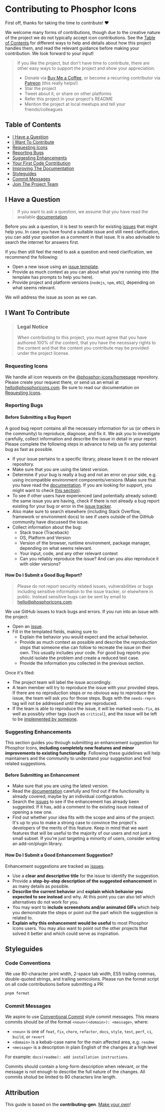 <!-- omit in toc -->

# Contributing to Phosphor Icons

First off, thanks for taking the time to contribute! ❤️

We welcome many forms of contributions, though due to the creative nature of the project we do not typically accept icon contributions. See the [Table of Contents](#table-of-contents) for different ways to help and details about how this project handles them, and read the relevant guidance before making your contribution. We look forward to your input!

> If you like the project, but don't have time to contribute, there are other easy ways to support the project and show your appreciation:
>
> - Donate via [Buy Me a Coffee](https://www.buymeacoffee.com/phosphoricons), or become a recurring contributor via [Patreon](https://patreon.com/phosphoricons) (this really helps!)
> - Star the project
> - Tweet about it, or share on other platforms
> - Refer this project in your project's README
> - Mention the project at local meetups and tell your friends/colleagues

<!-- omit in toc -->

## Table of Contents

- [I Have a Question](#i-have-a-question)
- [I Want To Contribute](#i-want-to-contribute)
- [Requesting Icons](#requesting-icons)
- [Reporting Bugs](#reporting-bugs)
- [Suggesting Enhancements](#suggesting-enhancements)
- [Your First Code Contribution](#your-first-code-contribution)
- [Improving The Documentation](#improving-the-documentation)
- [Styleguides](#styleguides)
- [Commit Messages](#commit-messages)
- [Join The Project Team](#join-the-project-team)

## I Have a Question

> If you want to ask a question, we assume that you have read the available [documentation](https://github.com/phosphor-icons/web/blob/master/README.md).

Before you ask a question, it is best to search for existing [issues](https://github.com/phosphor-icons/web/issues) that might help you. In case you have found a suitable issue and still need clarification, you can add your question as a comment in that issue. It is also advisable to search the internet for answers first.

If you then still feel the need to ask a question and need clarification, we recommend the following:

- Open a new issue using an [issue template](https://github.com/phosphor-icons/web/issues/new/choose).
- Provide as much context as you can about what you're running into (the template has prompts to help you here).
- Provide project and platform versions (`nodejs`, `npm`, etc), depending on what seems relevant.

We will address the issue as soon as we can.

## I Want To Contribute

> ### Legal Notice <!-- omit in toc -->
>
> When contributing to this project, you must agree that you have authored 100% of the content, that you have the necessary rights to the content and that the content you contribute may be provided under the project license.

### Requesting Icons

We handle all icon requests on the [@phosphor-icons/homepage](https://github.com/phosphor-icons/homepage) repository. Please create your request there, or send us an email at [hello@phosphoricons.com](mailto:hello@phosphoricons.com?cc=friedtm@gmail.com&subject=Icon%20Request). Be sure to read our documentation on [Requesting Icons](https://github.com/phosphor-icons/homepage/blob/master/CONTRIBUTING.md#requesting-icons).

### Reporting Bugs

<!-- omit in toc -->

#### Before Submitting a Bug Report

A good bug report contains all the necessary information for us (or others in the community) to reproduce, diagnose, and fix it. We ask you to investigate carefully, collect information and describe the issue in detail in your report. Please complete the following steps in advance to help us fix any potential bug as fast as possible.

- If your issue pertains to a specific library, please leave it on the relevant repository.
- Make sure that you are using the latest version.
- Determine if your bug is really a bug and not an error on your side, e.g. using incompatible environment components/versions (Make sure that you have read the [documentation](https://github.com/phosphor-icons/web/blob/master/README.md). If you are looking for support, you might want to check [this section](#i-have-a-question)).
- To see if other users have experienced (and potentially already solved) the same issue you are having, check if there is not already a bug report existing for your bug or error in the [issue tracker](https://github.com/phosphor-icons/web/issues?q=label%3Abug).
- Also make sure to search elsewhere (including Stack Overflow, framework or environment docs) to see if users outside of the GitHub community have discussed the issue.
- Collect information about the bug:
  - Stack trace (Traceback)
  - OS, Platform and Version
  - Version of the browser, runtime environment, package manager, depending on what seems relevant.
  - Your input, code, and any other relevant context
  - Can you reliably reproduce the issue? And can you also reproduce it with older versions?

<!-- omit in toc -->

#### How Do I Submit a Good Bug Report?

> Please do not report security related issues, vulnerabilities or bugs including sensitive information to the issue tracker, or elsewhere in public. Instead sensitive bugs can be sent by email to [hello@phosphoricons.com](mailto:hello@phosphoricons.com?cc=friedtm@gmail.com&subject=Phosphor%20Security%20Vulnerability).

<!-- You may add a PGP key to allow the messages to be sent encrypted as well. -->

We use GitHub issues to track bugs and errors. If you run into an issue with the project:

- Open an [issue](https://github.com/phosphor-icons/web/issues/new?assignees=rektdeckard&labels=bug&projects=&template=bug_report.md&title=).
- Fill in the templated fields, making sure to:
  - Explain the behavior you would expect and the actual behavior.
  - Provide as much context as possible and describe the _reproduction steps_ that someone else can follow to recreate the issue on their own. This usually includes your code. For good bug reports you should isolate the problem and create a reduced test case.
  - Provide the information you collected in the previous section.

Once it's filed:

- The project team will label the issue accordingly.
- A team member will try to reproduce the issue with your provided steps. If there are no reproduction steps or no obvious way to reproduce the issue, the team will ask you for those steps. Bugs with the `needs-repro` tag will not be addressed until they are reproduced.
- If the team is able to reproduce the issue, it will be marked `needs-fix`, as well as possibly other tags (such as `critical`), and the issue will be left to be [implemented by someone](#your-first-code-contribution).

<!-- You might want to create an issue template for bugs and errors that can be used as a guide and that defines the structure of the information to be included. If you do so, reference it here in the description. -->

### Suggesting Enhancements

This section guides you through submitting an enhancement suggestion for Phosphor Icons, **including completely new features and minor improvements to existing functionality**. Following these guidelines will help maintainers and the community to understand your suggestion and find related suggestions.

<!-- omit in toc -->

#### Before Submitting an Enhancement

- Make sure that you are using the latest version.
- Read the [documentation](https://github.com/phosphor-icons/web/blob/master/README.md) carefully and find out if the functionality is already covered, maybe by an individual configuration.
- Search the [issues](https://github.com/phosphor-icons/web/issues) to see if the enhancement has already been suggested. If it has, add a comment to the existing issue instead of opening a new one.
- Find out whether your idea fits with the scope and aims of the project. It's up to you to make a strong case to convince the project's developers of the merits of this feature. Keep in mind that we want features that will be useful to the majority of our users and not just a small subset. If you're just targeting a minority of users, consider writing an add-on/plugin library.

<!-- omit in toc -->

#### How Do I Submit a Good Enhancement Suggestion?

Enhancement suggestions are tracked as [issues](https://github.com/phosphor-icons/web/issues).

- Use a **clear and descriptive title** for the issue to identify the suggestion.
- Provide a **step-by-step description of the suggested enhancement** in as many details as possible.
- **Describe the current behavior** and **explain which behavior you expected to see instead** and why. At this point you can also tell which alternatives do not work for you.
- You may want to **include screenshots and/or animated GIFs** which help you demonstrate the steps or point out the part which the suggestion is related to.
- **Explain why this enhancement would be useful** to most Phosphor Icons users. You may also want to point out the other projects that solved it better and which could serve as inspiration.

<!-- ### Your First Code Contribution -->

<!-- TODO
include Setup of env, IDE and typical getting started instructions?

-->

<!-- ### Improving The Documentation -->

<!-- If you see something that can be improved in our documentation, -->

## Styleguides

### Code Conventions

We use 80-character print width, 2-space tab width, ES5 trailing commas, double-quoted strings, and trailing semicolons. Please run the format script on all code contributions before submitting a PR:

```sh
pnpm format
```

### Commit Messages

We aspire to use [Conventional Commit](https://www.conventionalcommits.org/en/v1.0.0/#specification) style commit messages. This means commits should be of the format `<noun>(<domain>): <message>`, where:

- `<noun>` is one of `feat`, `fix`, `chore`, `refactor`, `docs`, `style`, `test`, `perf`, `ci`, `build`, or `revert`
- `<domain>` is a kebab-case name for the main affected area, e.g. `readme`
- `<message>` is a description in plain English of the changes at a high level

For example: `docs(readme): add installation instructions`.

Commits should contain a long-form description when relevant, or the message is not enough to describe the full nature of the changes. All commits sholud be limited to 80 characters line length.

<!-- omit in toc -->

## Attribution

This guide is based on the **contributing-gen**. [Make your own](https://github.com/bttger/contributing-gen)!
